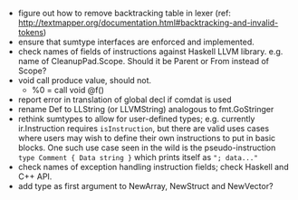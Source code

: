 * figure out how to remove backtracking table in lexer (ref: http://textmapper.org/documentation.html#backtracking-and-invalid-tokens)
* ensure that sumtype interfaces are enforced and implemented.
* check names of fields of instructions against Haskell LLVM library. e.g. name of CleanupPad.Scope. Should it be Parent or From instead of Scope?
* void call produce value, should not.
	- %0 = call void @f()
* report error in translation of global decl if comdat is used
* rename Def to LLString (or LLVMString) analogous to fmt.GoStringer
* rethink sumtypes to allow for user-defined types; e.g. currently ir.Instruction requires `isInstruction`, but there are valid uses cases where users may wish to define their own instructions to put in basic blocks. One such use case seen in the wild is the pseudo-instruction `type Comment { Data string }` which prints itself as `"; data..."`
* check names of exception handling instruction fields; check Haskell and C++ API.
* add type as first argument to NewArray, NewStruct and NewVector?
